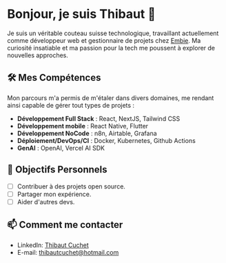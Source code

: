 # Bonjour, je suis Thibaut 👋

Je suis un véritable couteau suisse technologique, travaillant actuellement comme développeur web et gestionnaire de projets chez [Embie](https://embie.be). Ma curiosité insatiable et ma passion pour la tech me poussent à explorer de nouvelles approches. 

## 🛠 Mes Compétences

Mon parcours m'a permis de m'étaler dans divers domaines, me rendant ainsi capable de gérer tout types de projets :

- **Développement Full Stack** : React, NextJS, Tailwind CSS
- **Développement mobile** : React Native, Flutter
- **Développement NoCode** : n8n, Airtable, Grafana
- **Déploiement/DevOps/CI** : Docker, Kubernetes, Github Actions
- **GenAI** : OpenAI, Vercel AI SDK

## 🎯 Objectifs Personnels

- [ ] Contribuer à des projets open source.
- [ ] Partager mon expérience.
- [ ] Aider d'autres devs.

## 📫 Comment me contacter

- LinkedIn: [Thibaut Cuchet](https://www.linkedin.com/in/thibaut-cuchet/)
- E-mail: [thibautcuchet@hotmail.com](mailto:thibautcuchet@hotmail.com)
